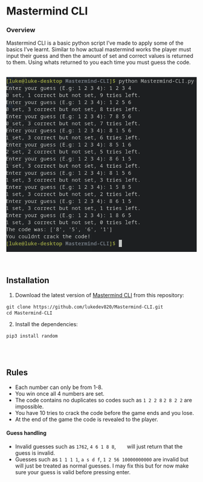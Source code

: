 # Mastermind CLI

### Overview
Mastermind CLI is a basic python script I’ve made to apply some of the basics I’ve learnt. Similar to how actual mastermind works the player must input their guess and then the amount of set and correct values is returned to them. Using whats returned to you each time you must guess the code.
<br><br>

<p align="center">  
  <img width="772" src="https://github.com/lukedev820/Mastermind-CLI/blob/master/Example-game.png">
</p>
<br>

## Installation



1) Download the latest version of [Mastermind CLI](https://github.com/lukedev820/Mastermind-CLI) from this repository:
```
git clone https://github.com/lukedev820/Mastermind-CLI.git
cd Mastermind-CLI
```

2) Install the dependencies:
```
pip3 install random
```

<br><br>

## Rules
- Each number can only be from 1-8.
- You win once all 4 numbers are set.
- The code contains no duplicates so codes such as `1 2 2 8` `2 8 2 2` are impossible.
- You have 10 tries to crack the code before the game ends and you lose.
- At the end of the game the code is revealed to the player.

#### Guess handling

- Invalid guesses such as `1762`, `4 6 1 8 8`, `   ` will just return that the guess is invalid. 
- Guesses such as `1 1 1 1`, `a s d f`, `1 2 56 10000000000` are invalid but will just be treated as normal guesses. I may fix this but for now make sure your guess is valid before pressing enter.

